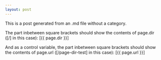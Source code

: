 ```yaml
---
layout: post
---
```


This is a post generated from an .md file without a category.

The part inbetween square brackets should show the contents of page.dir ([/] in this case): [{{ page.dir }}]

And as a control variable, the part inbetween square brackets should show the contents of page.url ([/page-dir-test] in this case): [{{ page.url }}]
